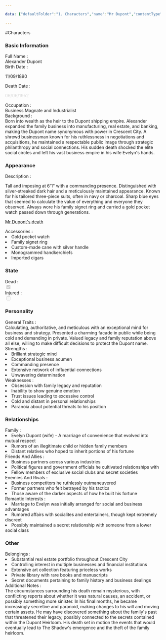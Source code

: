 ```yaml
---

data: {"defaultFolder":"1. Characters","name":"Mr Dupont","contentType":"characters","template":{"BasicInformation":{"FullName":{"value":"Alexander Dupont","type":"text"},"BirthDate":{"value":"<p>11/09/1890</p>","type":"text"},"DeathDate":{"value":"<p><span style=\"color: rgb(218, 218, 218)\">06/06/1952</span></p>","type":"text"},"Occupation":{"value":"Business Magnate and Industrialist","type":"text"},"Background":{"value":"Born into wealth as the heir to the Dupont shipping empire. Alexander expanded the family business into manufacturing, real estate, and banking, making the Dupont name synonymous with power in Crescent City. A shrewd businessman known for his ruthlessness in negotiations and acquisitions, he maintained a respectable public image through strategic philanthropy and social connections. His sudden death shocked the elite social circles and left his vast business empire in his wife Evelyn's hands.","type":"textarea"}},"Appearance":{"Description":{"value":"<p>Tall and imposing at 6'1\" with a commanding presence. Distinguished with silver-streaked dark hair and a meticulously maintained appearance. Known for his tailored three-piece suits, often in navy or charcoal. Sharp blue eyes that seemed to calculate the value of everything and everyone they observed. Always wore his family signet ring and carried a gold pocket watch passed down through generations.</p><p>[[Mr Dupont's death]]</p>","type":"textarea"},"Accessories":{"value":["Gold pocket watch","Family signet ring","Custom-made cane with silver handle","Monogrammed handkerchiefs","Imported cigars"],"type":"array:text"}},"State":{"Dead":{"value":true,"type":"boolean"},"Injured":{"value":false,"type":"boolean"}},"Personality":{"GeneralTraits":{"value":"Calculating, authoritative, and meticulous with an exceptional mind for business and strategy. Presented a charming facade in public while being cold and demanding in private. Valued legacy and family reputation above all else, willing to make difficult decisions to protect the Dupont name.","type":"textarea"},"Strengths":{"value":["Brilliant strategic mind","Exceptional business acumen","Commanding presence","Extensive network of influential connections","Unwavering determination"],"type":"array:text"},"Weaknesses":{"value":["Obsession with family legacy and reputation","Inability to show genuine emotion","Trust issues leading to excessive control","Cold and distant in personal relationships","Paranoia about potential threats to his position"],"type":"array:text"}},"Relationships":{"Family":{"value":["Evelyn Dupont (wife) - A marriage of convenience that evolved into mutual respect","Rumors of an illegitimate child or hidden family members","Distant relatives who hoped to inherit portions of his fortune"],"type":"array:text"},"FriendsAndAllies":{"value":["Business partners across various industries","Political figures and government officials he cultivated relationships with","Fellow members of exclusive social clubs and secret societies"],"type":"array:text"},"EnemiesAndRivals":{"value":["Business competitors he ruthlessly outmaneuvered","Former partners who felt betrayed by his tactics","Those aware of the darker aspects of how he built his fortune"],"type":"array:text"},"RomanticInterests":{"value":["Marriage to Evelyn was initially arranged for social and business advantages","Rumored affairs with socialites and entertainers, though kept extremely discreet","Possibly maintained a secret relationship with someone from a lower social class"],"type":"array:text"}},"Other":{"Belongings":{"value":["Substantial real estate portfolio throughout Crescent City","Controlling interest in multiple businesses and financial institutions","Extensive art collection featuring priceless works","Private library with rare books and manuscripts","Secret documents pertaining to family history and business dealings"],"type":"array:text"},"AdditionalNotes":{"value":"The circumstances surrounding his death remain mysterious, with conflicting reports about whether it was natural causes, an accident, or possibly something more sinister. In his final months, he became increasingly secretive and paranoid, making changes to his will and moving certain assets. He may have discovered something about the family's past that threatened their legacy, possibly connected to the secrets contained within the Dupont Heirloom. His death set in motion the events that would eventually lead to The Shadow's emergence and the theft of the family heirloom.","type":"textarea"}}}}

---
```


#Characters

<div class="section level-3"><h3 class="section-header">Basic Information</h3><div class="section-content"><div class="content-container"><div class="field-container field-type-text"><div class="field-label">Full Name : </div><div class="field-value text-value">Alexander Dupont</div></div><div class="field-container field-type-text"><div class="field-label">Birth Date : </div><div class="field-value text-value"><p>11/09/1890</p></div></div><div class="field-container field-type-text"><div class="field-label">Death Date : </div><div class="field-value text-value"><p><span style="color: rgb(218, 218, 218)">06/06/1952</span></p></div></div><div class="field-container field-type-text"><div class="field-label">Occupation : </div><div class="field-value text-value">Business Magnate and Industrialist</div></div><div class="field-container field-type-textarea"><div class="field-label">Background : </div><div class="field-value"><div class="content-creation-textarea">Born into wealth as the heir to the Dupont shipping empire. Alexander expanded the family business into manufacturing, real estate, and banking, making the Dupont name synonymous with power in Crescent City. A shrewd businessman known for his ruthlessness in negotiations and acquisitions, he maintained a respectable public image through strategic philanthropy and social connections. His sudden death shocked the elite social circles and left his vast business empire in his wife Evelyn's hands.</div></div></div></div></div></div><div class="section-separator"></div><div class="section level-3"><h3 class="section-header">Appearance</h3><div class="section-content"><div class="content-container"><div class="field-container field-type-textarea"><div class="field-label">Description : </div><div class="field-value"><div class="content-creation-textarea"><p>Tall and imposing at 6'1" with a commanding presence. Distinguished with silver-streaked dark hair and a meticulously maintained appearance. Known for his tailored three-piece suits, often in navy or charcoal. Sharp blue eyes that seemed to calculate the value of everything and everyone they observed. Always wore his family signet ring and carried a gold pocket watch passed down through generations.</p><p><a data-href="Mr Dupont's death" href="Mr Dupont's death" class="internal-link" target="_blank" rel="noopener nofollow">Mr Dupont's death</a></p></div></div></div><div class="field-container field-type-array:text"><div class="field-label">Accessories : </div><nav class="field-value array-container"><li class="array-item text-item">Gold pocket watch</li><li class="array-item text-item">Family signet ring</li><li class="array-item text-item">Custom-made cane with silver handle</li><li class="array-item text-item">Monogrammed handkerchiefs</li><li class="array-item text-item">Imported cigars</li></nav></div></div></div></div><div class="section-separator"></div><div class="section level-3"><h3 class="section-header">State</h3><div class="section-content"><div class="content-container"><div class="field-container field-type-boolean"><div class="field-label">Dead : </div><div class="field-value"><input type="checkbox" disabled="true" checked="checked"></div></div><div class="field-container field-type-boolean"><div class="field-label">Injured : </div><div class="field-value"><input type="checkbox" disabled="true"></div></div></div></div></div><div class="section-separator"></div><div class="section level-3"><h3 class="section-header">Personality</h3><div class="section-content"><div class="content-container"><div class="field-container field-type-textarea"><div class="field-label">General Traits : </div><div class="field-value"><div class="content-creation-textarea">Calculating, authoritative, and meticulous with an exceptional mind for business and strategy. Presented a charming facade in public while being cold and demanding in private. Valued legacy and family reputation above all else, willing to make difficult decisions to protect the Dupont name.</div></div></div><div class="field-container field-type-array:text"><div class="field-label">Strengths : </div><nav class="field-value array-container"><li class="array-item text-item">Brilliant strategic mind</li><li class="array-item text-item">Exceptional business acumen</li><li class="array-item text-item">Commanding presence</li><li class="array-item text-item">Extensive network of influential connections</li><li class="array-item text-item">Unwavering determination</li></nav></div><div class="field-container field-type-array:text"><div class="field-label">Weaknesses : </div><nav class="field-value array-container"><li class="array-item text-item">Obsession with family legacy and reputation</li><li class="array-item text-item">Inability to show genuine emotion</li><li class="array-item text-item">Trust issues leading to excessive control</li><li class="array-item text-item">Cold and distant in personal relationships</li><li class="array-item text-item">Paranoia about potential threats to his position</li></nav></div></div></div></div><div class="section-separator"></div><div class="section level-3"><h3 class="section-header">Relationships</h3><div class="section-content"><div class="content-container"><div class="field-container field-type-array:text"><div class="field-label">Family : </div><nav class="field-value array-container"><li class="array-item text-item">Evelyn Dupont (wife) - A marriage of convenience that evolved into mutual respect</li><li class="array-item text-item">Rumors of an illegitimate child or hidden family members</li><li class="array-item text-item">Distant relatives who hoped to inherit portions of his fortune</li></nav></div><div class="field-container field-type-array:text"><div class="field-label">Friends And Allies : </div><nav class="field-value array-container"><li class="array-item text-item">Business partners across various industries</li><li class="array-item text-item">Political figures and government officials he cultivated relationships with</li><li class="array-item text-item">Fellow members of exclusive social clubs and secret societies</li></nav></div><div class="field-container field-type-array:text"><div class="field-label">Enemies And Rivals : </div><nav class="field-value array-container"><li class="array-item text-item">Business competitors he ruthlessly outmaneuvered</li><li class="array-item text-item">Former partners who felt betrayed by his tactics</li><li class="array-item text-item">Those aware of the darker aspects of how he built his fortune</li></nav></div><div class="field-container field-type-array:text"><div class="field-label">Romantic Interests : </div><nav class="field-value array-container"><li class="array-item text-item">Marriage to Evelyn was initially arranged for social and business advantages</li><li class="array-item text-item">Rumored affairs with socialites and entertainers, though kept extremely discreet</li><li class="array-item text-item">Possibly maintained a secret relationship with someone from a lower social class</li></nav></div></div></div></div><div class="section-separator"></div><div class="section level-3"><h3 class="section-header">Other</h3><div class="section-content"><div class="content-container"><div class="field-container field-type-array:text"><div class="field-label">Belongings : </div><nav class="field-value array-container"><li class="array-item text-item">Substantial real estate portfolio throughout Crescent City</li><li class="array-item text-item">Controlling interest in multiple businesses and financial institutions</li><li class="array-item text-item">Extensive art collection featuring priceless works</li><li class="array-item text-item">Private library with rare books and manuscripts</li><li class="array-item text-item">Secret documents pertaining to family history and business dealings</li></nav></div><div class="field-container field-type-textarea"><div class="field-label">Additional Notes : </div><div class="field-value"><div class="content-creation-textarea">The circumstances surrounding his death remain mysterious, with conflicting reports about whether it was natural causes, an accident, or possibly something more sinister. In his final months, he became increasingly secretive and paranoid, making changes to his will and moving certain assets. He may have discovered something about the family's past that threatened their legacy, possibly connected to the secrets contained within the Dupont Heirloom. His death set in motion the events that would eventually lead to The Shadow's emergence and the theft of the family heirloom.</div></div></div></div></div></div><div class="section-separator"></div>